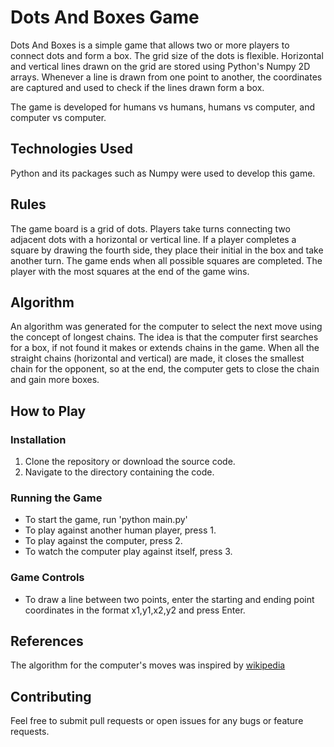 # Dots And Boxes Game

Dots And Boxes is a simple game that allows two or more players to connect dots and form a box. The grid size of the dots is flexible. Horizontal and vertical lines drawn on the grid are stored using Python's Numpy 2D arrays. Whenever a line is drawn from one point to another, the coordinates are captured and used to check if the lines drawn form a box.

The game is developed for humans vs humans, humans vs computer, and computer vs computer. 

## Technologies Used

Python and its packages such as Numpy were used to develop this game.

## Rules

The game board is a grid of dots. Players take turns connecting two adjacent dots with a horizontal or vertical line. If a player completes a square by drawing the fourth side, they place their initial in the box and take another turn. The game ends when all possible squares are completed. The player with the most squares at the end of the game wins.

## Algorithm

An algorithm was generated for the computer to select the next move using the concept of longest chains. The idea is that the computer first searches for a box, if not found it makes or extends chains in the game. When all the straight chains (horizontal and vertical) are made, it closes the smallest chain for the opponent, so at the end, the computer gets to close the chain and gain more boxes.

## How to Play

### Installation

1. Clone the repository or download the source code.
2. Navigate to the directory containing the code.

### Running the Game
- To start the game, run 'python main.py'
- To play against another human player, press 1.
- To play against the computer, press 2.
- To watch the computer play against itself, press 3.

### Game Controls
- To draw a line between two points, enter the starting and ending point coordinates in the format x1,y1,x2,y2 and press Enter.

## References

The algorithm for the computer's moves was inspired by [wikipedia](https://en.wikipedia.org/wiki/Dots_and_boxes)

## Contributing

Feel free to submit pull requests or open issues for any bugs or feature requests.
